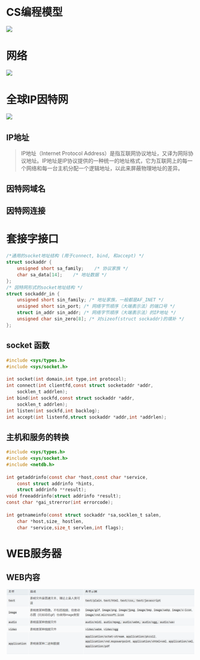 # CS编程模型

![](http://img.wandouip.com/crawler/article/2019213/bbf3339d70054afcf2734d37807bd5a1)

# 网络

![](https://img-blog.csdn.net/20131002151841984?watermark/2/text/aHR0cDovL2Jsb2cuY3Nkbi5uZXQvemhhbmdoYW9keDA4Mg==/font/5a6L5L2T/fontsize/400/fill/I0JBQkFCMA==/dissolve/70/gravity/SouthEast)

# 全球IP因特网

![](https://img-blog.csdn.net/20131002160153031?watermark/2/text/aHR0cDovL2Jsb2cuY3Nkbi5uZXQvemhhbmdoYW9keDA4Mg==/font/5a6L5L2T/fontsize/400/fill/I0JBQkFCMA==/dissolve/70/gravity/SouthEast)

## IP地址

>IP地址（Internet Protocol Address）是指互联网协议地址，又译为网际协议地址。IP地址是IP协议提供的一种统一的地址格式，它为互联网上的每一个网络和每一台主机分配一个逻辑地址，以此来屏蔽物理地址的差异。

## 因特网域名

## 因特网连接

# 套接字接口

```c
/*通用的socket地址结构 (用于connect, bind, 和accept) */ 
struct sockaddr { 
    unsigned short sa_family;    /* 协议家族 */ 
    char sa_data[14];    /* 地址数据 */ 
}; 
/* 因特网形式的socket地址结构 */ 
struct sockaddr_in { 
    unsigned short sin_family; /* 地址家族，一般都是AF_INET */ 
    unsigned short sin_port; /* 网络字节顺序（大端表示法）的端口号 */ 
    struct in_addr sin_addr; /* 网络字节顺序（大端表示法）的IP地址 */ 
    unsigned char sin_zero[8]; /* 对sizeof(struct sockaddr)的填补 */ 
};
```

## socket 函数

```c
#include <sys/types.h>
#include <sys/socket.h>

int socket(int domain,int type,int protocol);
int connect(int clientfd,const struct socketaddr *addr,
    socklen_t addrlen);
int bind(int sockfd,const struct sockaddr *addr,
    socklen_t addrlen);
int listen(int sockfd,int backlog);
int accept(int listenfd,struct sockaddr *addr,int *addrlen);

```

## 主机和服务的转换

```c
#include <sys/types.h>
#include <sys/socket.h>
#include <netdb.h>

int getaddrinfo(const char *host,const char *service,
    const struct addrinfo *hints,
    struct addrinfo **result);
void freeaddrinfo(struct addrinfo *result);
const char *gai_strerror(int errorcode);

int getnameinfo(const struct sockaddr *sa,socklen_t salen,
    char *host,size_ hostlen,
    char *service,size_t servlen,int flags);
```

# WEB服务器

## WEB内容

![批注 2019-07-20 091829](/assets/批注%202019-07-20%20091829.png)




